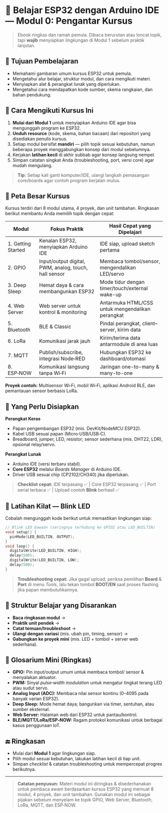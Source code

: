 # 📘 Belajar ESP32 dengan Arduino IDE — **Modul 0: Pengantar Kursus**

> Ebook ringkas dan ramah pemula. Dibaca berurutan atau loncat topik, tapi **wajib** menyiapkan lingkungan di Modul 1 sebelum praktik lanjutan.

## 🎯 Tujuan Pembelajaran
- Memahami gambaran umum kursus ESP32 untuk pemula.
- Mengetahui alur belajar, struktur modul, dan cara mengikuti materi.
- Menyiapkan alat & perangkat lunak yang diperlukan.
- Mengetahui cara mendapatkan kode sumber, skema rangkaian, dan bahan pendukung.

## 🧭 Cara Mengikuti Kursus Ini
1. **Mulai dari Modul 1** untuk menyiapkan Arduino IDE agar bisa mengunggah program ke ESP32.
2. **Unduh resource** (kode, skema, bahan bacaan) dari repositori yang disediakan penulis kursus.
3. Setiap modul bersifat **mandiri** — pilih topik sesuai kebutuhan, namun beberapa proyek menggabungkan konsep dari modul sebelumnya.
4. Kerjakan **latihan kecil** di akhir subbab agar konsep langsung nempel.
5. Simpan catatan singkat Anda (troubleshooting, port, versi core) agar mudah mengulang.

> **Tip:** Setiap kali ganti komputer/IDE, ulangi langkah pemasangan core/boards agar contoh program berjalan mulus.

## 🧩 Peta Besar Kursus
Kursus terdiri dari 8 modul utama, 4 proyek, dan unit tambahan. Ringkasan berikut membantu Anda memilih topik dengan cepat:

| Modul | Fokus Praktik | Hasil Cepat yang Dipelajari |
|---|---|---|
| 1. Getting Started | Kenalan ESP32, menyiapkan Arduino IDE | IDE siap, upload sketch pertama |
| 2. GPIO | Input/output digital, PWM, analog, touch, hall sensor | Membaca tombol/sensor, mengendalikan LED/servo |
| 3. Deep Sleep | Hemat daya & cara membangunkan ESP32 | Mode tidur dengan timer/touch/external wake-up |
| 4. Web Server | Web server untuk kontrol & monitoring | Antarmuka HTML/CSS untuk mengendalikan perangkat |
| 5. Bluetooth | BLE & Classic | Pindai perangkat, client–server, kirim data |
| 6. LoRa | Komunikasi jarak jauh | Kirim/terima data antarmodule di area luas |
| 7. MQTT | Publish/subscribe, integrasi Node‑RED | Hubungkan ESP32 ke dashboard/otomasi |
| 8. ESP‑NOW | Komunikasi langsung tanpa Wi‑Fi | Jaringan one-to-many & many-to-one |

**Proyek contoh:** Multisensor Wi‑Fi, mobil Wi‑Fi, aplikasi Android BLE, dan pemantauan sensor berbasis LoRa.

## 🧰 Yang Perlu Disiapkan
**Perangkat Keras**
- Papan pengembangan ESP32 (mis. DevKit/NodeMCU ESP32).
- Kabel USB sesuai papan (Micro‑USB/USB‑C).
- Breadboard, jumper, LED, resistor; sensor sederhana (mis. DHT22, LDR), opsional relay/servo.

**Perangkat Lunak**
- Arduino IDE (versi terbaru stabil).
- **Core ESP32** melalui *Boards Manager* di Arduino IDE.
- Driver USB sesuai chip (CP2102/CH340) jika diperlukan.

> **Checklist cepat:** IDE terpasang ✅ | Core ESP32 terpasang ✅ | Port serial terbaca ✅ | Upload contoh **Blink** berhasil ✅

## 🧪 Latihan Kilat — Blink LED
Cobalah mengunggah kode berikut untuk memastikan lingkungan siap:

```cpp
// Blink LED bawaan (seringnya terhubung ke GPIO2 atau LED_BUILTIN)
void setup() {
  pinMode(LED_BUILTIN, OUTPUT);
}
void loop() {
  digitalWrite(LED_BUILTIN, HIGH);
  delay(500);
  digitalWrite(LED_BUILTIN, LOW);
  delay(500);
}
```

> **Troubleshooting cepat:** Jika gagal upload, periksa pemilihan **Board** & **Port** di menu *Tools*, lalu tekan tombol **BOOT/EN** saat proses flashing jika papan membutuhkannya.

## 📝 Struktur Belajar yang Disarankan
- **Baca ringkasan modul** →
- **Praktik unit pendek** →
- **Catat temuan/troubleshoot** →
- **Ulangi dengan variasi** (mis. ubah pin, timing, sensor) →
- **Gabungkan ke proyek mini** (mis. LED + tombol + server web sederhana).

## 🧠 Glosarium Mini (Ringkas)
- **GPIO:** Pin input/output umum untuk membaca tombol/ sensor & menyalakan aktuator.
- **PWM:** Sinyal *pulse‑width modulation* untuk mengatur tingkat terang LED atau sudut servo.
- **Analog Input (ADC):** Membaca nilai sensor kontinu (0–4095 pada banyak varian ESP32).
- **Deep Sleep:** Mode hemat daya; bangunkan via timer, sentuhan, atau sumber eksternal.
- **Web Server:** Halaman web dari ESP32 untuk pantau/kontrol.
- **BLE/MQTT/LoRa/ESP‑NOW:** Ragam protokol komunikasi untuk berbagai kasus penggunaan IoT.

## 🔚 Ringkasan
- Mulai dari **Modul 1** agar lingkungan siap.
- Pilih modul sesuai kebutuhan, lakukan latihan kecil di tiap unit.
- Simpan *checklist* & catatan troubleshooting untuk mempercepat progres berikutnya.

---

> **Catatan penyusun:** Materi modul ini diringkas & disederhanakan untuk pembaca awam berdasarkan kursus ESP32 yang memuat 8 modul, 4 proyek, dan unit tambahan. Gunakan modul ini sebagai pijakan sebelum menyelam ke topik GPIO, Web Server, Bluetooth, LoRa, MQTT, dan ESP‑NOW.
